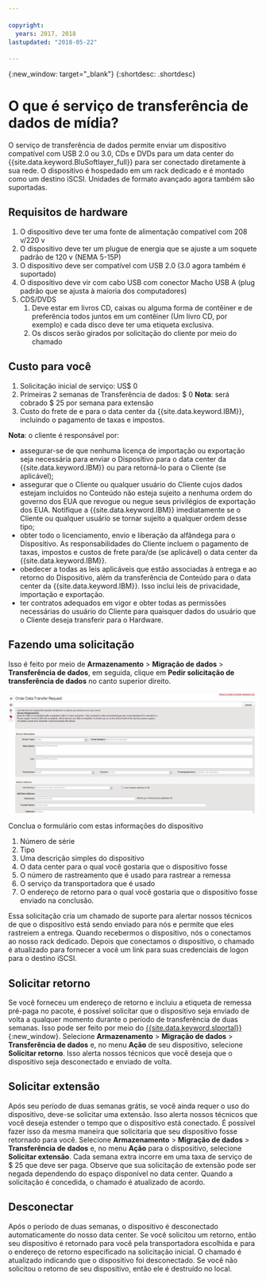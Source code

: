 ```yaml
---

copyright:
  years: 2017, 2018
lastupdated: "2018-05-22"

---
```

{:new_window: target="_blank"}
{:shortdesc: .shortdesc}

# O que é serviço de transferência de dados de mídia?
 
O serviço de transferência de dados permite enviar um dispositivo compatível com USB 2.0 ou 3.0, CDs e DVDs para um data center do {{site.data.keyword.BluSoftlayer_full}} para ser conectado diretamente à sua rede. O dispositivo é hospedado em um rack dedicado e é montado como um destino iSCSI. Unidades de formato avançado agora também são suportadas.

## Requisitos de hardware
1.    O dispositivo deve ter uma fonte de alimentação compatível com 208 v/220 v
2.    O dispositivo deve ter um plugue de energia que se ajuste a um soquete padrão de 120 v (NEMA 5-15P)
3.    O dispositivo deve ser compatível com USB 2.0 (3.0 agora também é suportado)
4.    O dispositivo deve vir com cabo USB com conector Macho USB A (plug padrão que se ajusta à maioria dos computadores)
5.    CDS/DVDS
      1.    Deve estar em livros CD, caixas ou alguma forma de contêiner e de preferência todos juntos em um contêiner (Um livro CD, por exemplo) e cada disco deve ter uma etiqueta exclusiva.
      2.    Os discos serão girados por solicitação do cliente por meio do chamado

## Custo para você
1.    Solicitação inicial de serviço: US$ 0
2.    Primeiras 2 semanas de Transferência de dados: $ 0
**Nota**: será cobrado $ 25 por semana para extensão
3.    Custo do frete de e para o data center da {{site.data.keyword.IBM}}, incluindo o pagamento de taxas e impostos.

**Nota**: o cliente é responsável por:  
- assegurar-se de que nenhuma licença de importação ou exportação seja necessária para enviar o Dispositivo para o data center da {{site.data.keyword.IBM}} ou para retorná-lo para o Cliente (se aplicável); 
- assegurar que o Cliente ou qualquer usuário do Cliente cujos dados estejam incluídos no Conteúdo não esteja sujeito a nenhuma ordem do governo dos EUA que revogue ou negue seus privilégios de exportação dos EUA. Notifique a {{site.data.keyword.IBM}} imediatamente se o Cliente ou qualquer usuário se tornar sujeito a qualquer ordem desse tipo;  
- obter todo o licenciamento, envio e liberação da alfândega para o Dispositivo. As responsabilidades do Cliente incluem o pagamento de taxas, impostos e custos de frete para/de (se aplicável) o data center da {{site.data.keyword.IBM}}.   
- obedecer a todas as leis aplicáveis que estão associadas à entrega e ao retorno do Dispositivo, além da transferência de Conteúdo para o data center da {{site.data.keyword.IBM}}. Isso inclui leis de privacidade, importação e exportação.
- ter contratos adequados em vigor e obter todas as permissões necessárias do usuário do Cliente para quaisquer dados do usuário que o Cliente deseja transferir para o Hardware.

## Fazendo uma solicitação
Isso é feito por meio de **Armazenamento** > **Migração de dados** > **Transferência de dados**, em seguida, clique em **Pedir solicitação de transferência de dados** no canto superior direito.

![Fazendo uma solicitação de transferência de dados](/images/DTS.png)

Conclua o formulário com estas informações do dispositivo
1. Número de série
2. Tipo
3. Uma descrição simples do dispositivo
4. O data center para o qual você gostaria que o dispositivo fosse
5. O número de rastreamento que é usado para rastrear a remessa
6. O serviço da transportadora que é usado
7. O endereço de retorno para o qual você gostaria que o dispositivo fosse enviado na conclusão.

Essa solicitação cria um chamado de suporte para alertar nossos técnicos de que o dispositivo está sendo enviado para nós e permite que eles rastreiem a entrega. Quando recebermos o dispositivo, nós o conectamos ao nosso rack dedicado. Depois que conectamos o dispositivo, o chamado é atualizado para fornecer a você um link para suas credenciais de logon para o destino iSCSI.

## Solicitar retorno
Se você forneceu um endereço de retorno e incluiu a etiqueta de remessa pré-paga no pacote, é possível solicitar que o dispositivo seja enviado de volta a qualquer momento durante o período de transferência de duas semanas. Isso pode ser feito por meio do [{{site.data.keyword.slportal}}](https://control.softlayer.com/){:new_window}. Selecione **Armazenamento** > **Migração de dados** > **Transferência de dados** e, no menu **Ação** de seu dispositivo, selecione **Solicitar retorno**. Isso alerta nossos técnicos que você deseja que o dispositivo seja desconectado e enviado de volta.

## Solicitar extensão
Após seu período de duas semanas grátis, se você ainda requer o uso do dispositivo, deve-se solicitar uma extensão. Isso alerta nossos técnicos que você deseja estender o tempo que o dispositivo está conectado. É possível fazer isso da mesma maneira que solicitaria que seu dispositivo fosse retornado para você. Selecione **Armazenamento** > **Migração de dados** > **Transferência de dados** e, no menu **Ação** para o dispositivo, selecione **Solicitar extensão**. Cada semana extra incorre em uma taxa de serviço de $ 25 que deve ser paga. Observe que sua solicitação de extensão pode ser negada dependendo do espaço disponível no data center. Quando a solicitação é concedida, o chamado é atualizado de acordo.

## Desconectar
Após o período de duas semanas, o dispositivo é desconectado automaticamente do nosso data center. Se você solicitou um retorno, então seu dispositivo é retornado para você pela transportadora escolhida e para o endereço de retorno especificado na solicitação inicial. O chamado é atualizado indicando que o dispositivo foi desconectado. Se você não solicitou o retorno de seu dispositivo, então ele é destruído no local.
